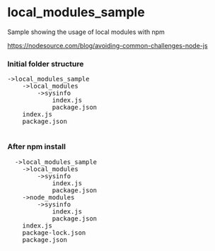 # local_modules_sample
Sample showing the usage of local modules with npm

https://nodesource.com/blog/avoiding-common-challenges-node-js

### Initial folder structure
<pre>
->local_modules_sample
    ->local_modules
        ->sysinfo
            index.js
            package.json
    index.js
    package.json
 </pre>   
  ### After npm install
  <pre>
  ->local_modules_sample
    ->local_modules
        ->sysinfo
            index.js
            package.json
    ->node_modules
        ->sysinfo
            index.js
            package.json
    index.js
    package-lock.json
    package.json
    </pre>
